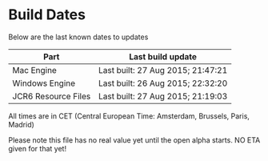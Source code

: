 # Build Dates

Below are the last known dates to updates

Part | Last build update
-----|-----
Mac Engine | Last built: 27 Aug 2015; 21:47:21
Windows Engine | Last built: 26 Aug 2015; 22:32:20
JCR6 Resource Files | Last built: 27 Aug 2015; 21:19:03
All times are in CET (Central European Time: Amsterdam, Brussels, Paris, Madrid)


Please note this file has no real value yet until the open alpha starts. NO ETA given for that yet!
